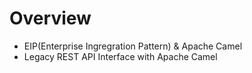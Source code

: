 # Overview

- EIP(Enterprise Ingregration Pattern) & Apache Camel 
- Legacy REST API Interface with Apache Camel

<Comment />
